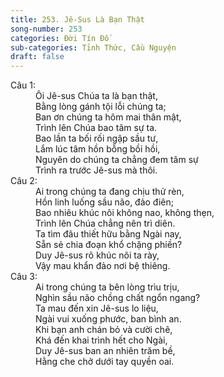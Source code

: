 ```yaml
---
title: 253. Jê-Sus Là Bạn Thật
song-number: 253
categories: Đời Tín Đồ
sub-categories: Tỉnh Thức, Cầu Nguyện
draft: false
---
```

<dl><dt>Câu 1:</dt><dd data-verse="1">Ôi Jê-sus Chúa ta là bạn thật, <br/>Bằng lòng gánh tội lỗi chúng ta; <br/>Ban ơn chúng ta hôm mai thân mật, <br/>Trình lên Chúa bao tâm sự ta. <br/>Bao lần ta bối rối ngập sầu tư, <br/>Lắm lúc tâm hồn bỗng bồi hồi, <br/>Nguyên do chúng ta chẳng đem tâm sự <br/>Trình ra trước Jê-sus mà thôi. </dd><dt>Câu 2:</dt><dd data-verse="2">Ai trong chúng ta đang chịu thử rèn, <br/>Hồn linh luống sầu não, đảo điên; <br/>Bao nhiêu khúc nôi không nao, không thẹn, <br/>Trình lên Chúa chẳng nên trì diên. <br/>Ta tìm đâu thiết hữu bằng Ngài nay, <br/>Sẵn sẻ chia đoạn khổ chặng phiền? <br/>Duy Jê-sus rõ khúc nôi ta rày, <br/>Vậy mau khẩn đảo nơi bệ thiêng. </dd><dt>Câu 3:</dt><dd data-verse="3">Ai trong chúng ta bên lòng trìu trịu, <br/>Nghìn sầu não chồng chất ngổn ngang? <br/>Ta mau đến xin Jê-sus lo liệu, <br/>Ngài vui xuống phước, ban bình an. <br/>Khi bạn anh chán bỏ và cười chê, <br/>Khá đến khai trình hết cho Ngài, <br/>Duy Jê-sus ban an nhiên trăm bề, <br/>Hằng che chở dưới tay quyền oai. </dd></dl>